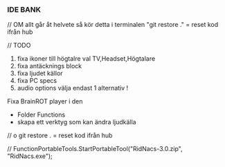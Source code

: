 ﻿### IDE BANK



// OM allt går åt helvete så kör detta i terminalen
"git restore ."  = reset kod ifrån hub








// TODO 

1. fixa ikoner till högtalre val  TV,Headset,Högtalare 
2. fixa antäcknings block 
3. fixa ljudet källor
4. fixa PC specs
5. audio options välja endast 1 alternativ ! 






Fixa BrainROT player i den 












- Folder Functions
- skapa ett verktyg som kan ändra ljudkälla




// o
git restore .  = reset kod ifrån hub






// FunctionPortableTools.StartPortableTool("RidNacs-3.0.zip", "RidNacs.exe");